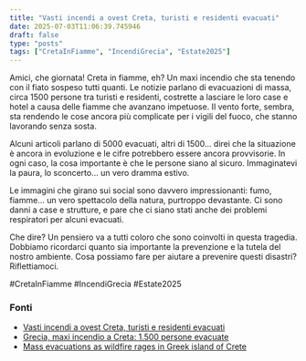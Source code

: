 ```yaml
---
title: "Vasti incendi a ovest Creta, turisti e residenti evacuati"
date: 2025-07-03T11:06:39.745946
draft: false
type: "posts"
tags: ["CretaInFiamme", "IncendiGrecia", "Estate2025"]
---
```


Amici, che giornata!  Creta in fiamme, eh?  Un maxi incendio che sta tenendo con il fiato sospeso tutti quanti.  Le notizie parlano di evacuazioni di massa, circa 1500 persone tra turisti e residenti, costrette a lasciare le loro case e hotel a causa delle fiamme che avanzano impetuose.  Il vento forte, sembra, sta rendendo le cose ancora più complicate per i vigili del fuoco, che stanno lavorando senza sosta.

Alcuni articoli parlano di 5000 evacuati, altri di 1500...  direi che la situazione è ancora in evoluzione e le cifre potrebbero essere ancora provvisorie.  In ogni caso, la cosa importante è che le persone siano al sicuro.  Immaginatevi la paura, lo sconcerto...  un vero dramma estivo.

Le immagini che girano sui social sono davvero impressionanti: fumo, fiamme...  un vero spettacolo della natura, purtroppo devastante.  Ci sono danni a case e strutture, e pare che ci siano stati anche dei problemi respiratori per alcuni evacuati.  

Che dire?  Un pensiero va a tutti coloro che sono coinvolti in questa tragedia.  Dobbiamo ricordarci quanto sia importante la prevenzione e la tutela del nostro ambiente.  Cosa possiamo fare per aiutare a prevenire questi disastri?  Riflettiamoci.

#CretaInFiamme #IncendiGrecia #Estate2025


### Fonti
- [Vasti incendi a ovest Creta, turisti e residenti evacuati](https://www.ansa.it/sito/notizie/topnews/2025/07/03/vasti-incendi-a-ovest-creta-turisti-e-residenti-evacuati_e5decd7c-b917-4cf3-9be4-fa7bdbe96f2d.html)
- [Grecia, maxi incendio a Creta: 1.500 persone evacuate](https://www.repubblica.it/esteri/2025/07/03/news/creta_incendi_emergenza_caldo_evacuazioni-424707399/)
- [Mass evacuations as wildfire rages in Greek island of Crete](https://www.bbc.com/news/articles/cd0vdkry307o)
